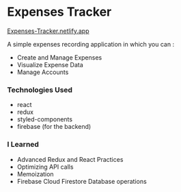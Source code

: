 # Expenses Tracker

[Expenses-Tracker.netlify.app](expense-tracker-om.netlify.app)

A simple expenses recording application in which you can :

- Create and Manage Expenses
- Visualize Expense Data
- Manage Accounts

### Technologies Used
- react 
- redux
- styled-components
- firebase (for the backend)

### I Learned
- Advanced Redux and React Practices
- Optimizing API calls
- Memoization 
- Firebase Cloud Firestore Database operations
